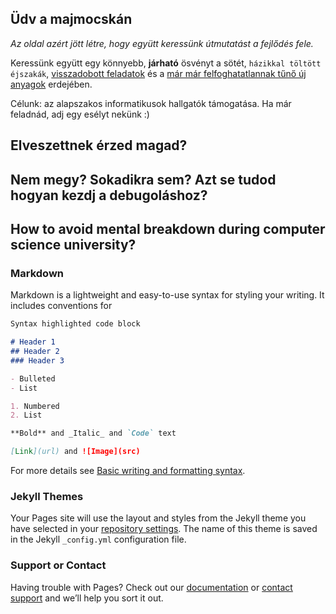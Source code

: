 ## Üdv a majmocskán 

_Az oldal azért jött létre, hogy együtt keressünk útmutatást a fejlődés fele._

Keressünk együtt egy könnyebb, **járható** ösvényt a sötét, `házikkal töltött éjszakák`, [visszadobott feladatok]() és a [már már felfoghatatlannak tűnő új anyagok]() erdejében.

Célunk: az alapszakos informatikusok hallgatók támogatása.
Ha már feladnád, adj egy esélyt nekünk :)

## Elveszettnek érzed magad?

## Nem megy? Sokadikra sem? Azt se tudod hogyan kezdj a debugoláshoz?

## How to avoid mental breakdown during computer science university?

### Markdown

Markdown is a lightweight and easy-to-use syntax for styling your writing. It includes conventions for

```markdown
Syntax highlighted code block

# Header 1
## Header 2
### Header 3

- Bulleted
- List

1. Numbered
2. List

**Bold** and _Italic_ and `Code` text

[Link](url) and ![Image](src)
```

For more details see [Basic writing and formatting syntax](https://docs.github.com/en/github/writing-on-github/getting-started-with-writing-and-formatting-on-github/basic-writing-and-formatting-syntax).

### Jekyll Themes

Your Pages site will use the layout and styles from the Jekyll theme you have selected in your [repository settings](https://github.com/slevi123/HelpyMonkey/settings/pages). The name of this theme is saved in the Jekyll `_config.yml` configuration file.

### Support or Contact

Having trouble with Pages? Check out our [documentation](https://docs.github.com/categories/github-pages-basics/) or [contact support](https://support.github.com/contact) and we’ll help you sort it out.
